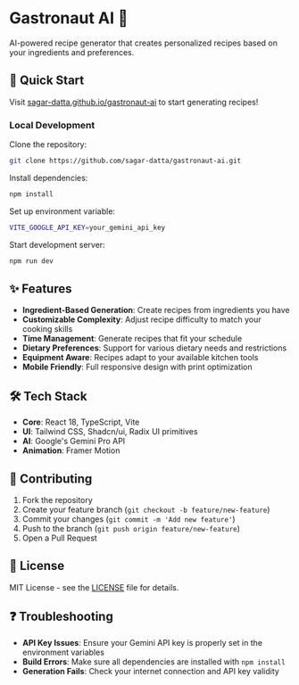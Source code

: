 # Gastronaut AI 🍳

AI-powered recipe generator that creates personalized recipes based on your ingredients and preferences.

## 🚀 Quick Start

Visit [sagar-datta.github.io/gastronaut-ai](https://sagar-datta.github.io/gastronaut-ai/) to start generating recipes!

### Local Development

Clone the repository:

```bash
git clone https://github.com/sagar-datta/gastronaut-ai.git
```

Install dependencies:

```bash
npm install
```

Set up environment variable:

```bash
VITE_GOOGLE_API_KEY=your_gemini_api_key
```

Start development server:

```bash
npm run dev
```

## ✨ Features

- **Ingredient-Based Generation**: Create recipes from ingredients you have
- **Customizable Complexity**: Adjust recipe difficulty to match your cooking skills
- **Time Management**: Generate recipes that fit your schedule
- **Dietary Preferences**: Support for various dietary needs and restrictions
- **Equipment Aware**: Recipes adapt to your available kitchen tools
- **Mobile Friendly**: Full responsive design with print optimization

## 🛠 Tech Stack

- **Core**: React 18, TypeScript, Vite
- **UI**: Tailwind CSS, Shadcn/ui, Radix UI primitives
- **AI**: Google's Gemini Pro API
- **Animation**: Framer Motion

## 🤝 Contributing

1. Fork the repository
2. Create your feature branch (`git checkout -b feature/new-feature`)
3. Commit your changes (`git commit -m 'Add new feature'`)
4. Push to the branch (`git push origin feature/new-feature`)
5. Open a Pull Request

## 📝 License

MIT License - see the [LICENSE](LICENSE) file for details.

## ❓ Troubleshooting

- **API Key Issues**: Ensure your Gemini API key is properly set in the environment variables
- **Build Errors**: Make sure all dependencies are installed with `npm install`
- **Generation Fails**: Check your internet connection and API key validity
